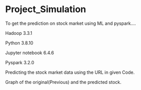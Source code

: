 # Project_Simulation

To get the prediction on stock market using ML and pyspark....

Hadoop 3.3.1

Python 3.8.10

Jupyter notebook 6.4.6

Pyspark 3.2.0

Predicting the stock market data using the URL in given Code.

Graph of the original(Previous) and the predicted stock.

